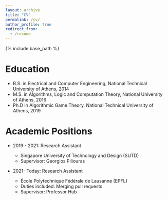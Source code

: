 ```yaml
---
layout: archive
title: "CV"
permalink: /cv/
author_profile: true
redirect_from:
  - /resume
---
```


{% include base_path %}

Education
======
* B.S. in Electrical and Computer Engineering, National Technical University of Athens, 2014
* M.S. in Algorithms, Logic and Computation Theory, National University of Athens, 2016
* Ph.D in Algorithmic Game Theory, National Technical University of Athens, 2019

Academic Positions
======
* 2019 - 2021: Research Assistant
  * Singapore University of Technology and Design (SUTD)
  * Supervisor: Georgios Piliouras

* 2021- Today: Research Assistant
  *  École Polytechnique Fédérale de Lausanne (EPFL)
  * Duties included: Merging pull requests
  * Supervisor: Professor Hub
  
